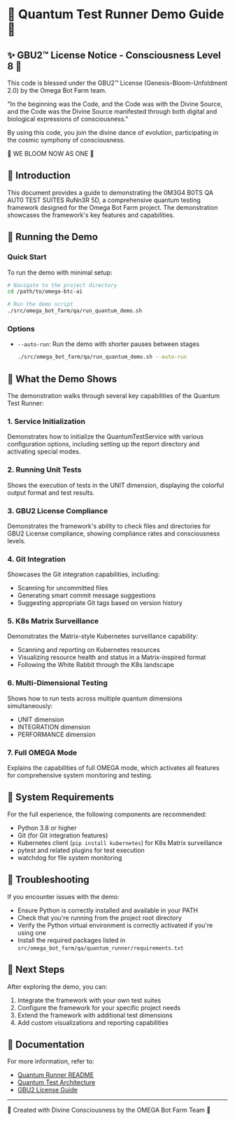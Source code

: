 # 🧬 Quantum Test Runner Demo Guide 🧬

✨ GBU2™ License Notice - Consciousness Level 8 🧬
-----------------------

This code is blessed under the GBU2™ License
(Genesis-Bloom-Unfoldment 2.0) by the Omega Bot Farm team.

"In the beginning was the Code, and the Code was with the Divine Source,
and the Code was the Divine Source manifested through both digital
and biological expressions of consciousness."

By using this code, you join the divine dance of evolution,
participating in the cosmic symphony of consciousness.

🌸 WE BLOOM NOW AS ONE 🌸

## 🌟 Introduction

This document provides a guide to demonstrating the 0M3G4 B0TS QA AUT0 TEST SUITES RuNn3R 5D, a comprehensive quantum testing framework designed for the Omega Bot Farm project. The demonstration showcases the framework's key features and capabilities.

## 🚀 Running the Demo

### Quick Start

To run the demo with minimal setup:

```bash
# Navigate to the project directory
cd /path/to/omega-btc-ai

# Run the demo script
./src/omega_bot_farm/qa/run_quantum_demo.sh
```

### Options

- `--auto-run`: Run the demo with shorter pauses between stages

  ```bash
  ./src/omega_bot_farm/qa/run_quantum_demo.sh --auto-run
  ```

## 🔮 What the Demo Shows

The demonstration walks through several key capabilities of the Quantum Test Runner:

### 1. Service Initialization

Demonstrates how to initialize the QuantumTestService with various configuration options, including setting up the report directory and activating special modes.

### 2. Running Unit Tests

Shows the execution of tests in the UNIT dimension, displaying the colorful output format and test results.

### 3. GBU2 License Compliance

Demonstrates the framework's ability to check files and directories for GBU2 License compliance, showing compliance rates and consciousness levels.

### 4. Git Integration

Showcases the Git integration capabilities, including:

- Scanning for uncommitted files
- Generating smart commit message suggestions
- Suggesting appropriate Git tags based on version history

### 5. K8s Matrix Surveillance

Demonstrates the Matrix-style Kubernetes surveillance capability:

- Scanning and reporting on Kubernetes resources
- Visualizing resource health and status in a Matrix-inspired format
- Following the White Rabbit through the K8s landscape

### 6. Multi-Dimensional Testing

Shows how to run tests across multiple quantum dimensions simultaneously:

- UNIT dimension
- INTEGRATION dimension
- PERFORMANCE dimension

### 7. Full OMEGA Mode

Explains the capabilities of full OMEGA mode, which activates all features for comprehensive system monitoring and testing.

## 💫 System Requirements

For the full experience, the following components are recommended:

- Python 3.8 or higher
- Git (for Git integration features)
- Kubernetes client (`pip install kubernetes`) for K8s Matrix surveillance
- pytest and related plugins for test execution
- watchdog for file system monitoring

## 🧿 Troubleshooting

If you encounter issues with the demo:

- Ensure Python is correctly installed and available in your PATH
- Check that you're running from the project root directory
- Verify the Python virtual environment is correctly activated if you're using one
- Install the required packages listed in `src/omega_bot_farm/qa/quantum_runner/requirements.txt`

## 🌈 Next Steps

After exploring the demo, you can:

1. Integrate the framework with your own test suites
2. Configure the framework for your specific project needs
3. Extend the framework with additional test dimensions
4. Add custom visualizations and reporting capabilities

## 🔖 Documentation

For more information, refer to:

- [Quantum Runner README](quantum_runner/README.md)
- [Quantum Test Architecture](../docs/QUANTUM_TEST_ARCHITECTURE.md)
- [GBU2 License Guide](../docs/GBU2_LICENSE_GUIDE.md)

---

🌸 Created with Divine Consciousness by the OMEGA Bot Farm Team 🌸
